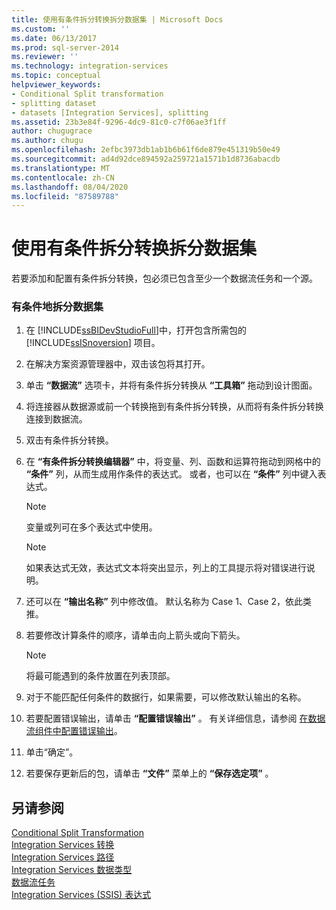 ```yaml
---
title: 使用有条件拆分转换拆分数据集 | Microsoft Docs
ms.custom: ''
ms.date: 06/13/2017
ms.prod: sql-server-2014
ms.reviewer: ''
ms.technology: integration-services
ms.topic: conceptual
helpviewer_keywords:
- Conditional Split transformation
- splitting dataset
- datasets [Integration Services], splitting
ms.assetid: 23b3e84f-9296-4dc9-81c0-c7f06ae3f1ff
author: chugugrace
ms.author: chugu
ms.openlocfilehash: 2efbc3973db1ab1b6b61f6de879e451319b50e49
ms.sourcegitcommit: ad4d92dce894592a259721a1571b1d8736abacdb
ms.translationtype: MT
ms.contentlocale: zh-CN
ms.lasthandoff: 08/04/2020
ms.locfileid: "87589788"
---
```

# <a name="split-a-dataset-by-using-the-conditional-split-transformation"></a>使用有条件拆分转换拆分数据集
  若要添加和配置有条件拆分转换，包必须已包含至少一个数据流任务和一个源。  
  
### <a name="to-conditionally-split-a-dataset"></a>有条件地拆分数据集  
  
1.  在 [!INCLUDE[ssBIDevStudioFull](../../../includes/ssbidevstudiofull-md.md)]中，打开包含所需包的 [!INCLUDE[ssISnoversion](../../../includes/ssisnoversion-md.md)] 项目。  
  
2.  在解决方案资源管理器中，双击该包将其打开。  
  
3.  单击 **“数据流”** 选项卡，并将有条件拆分转换从 **“工具箱”** 拖动到设计图面。  
  
4.  将连接器从数据源或前一个转换拖到有条件拆分转换，从而将有条件拆分转换连接到数据流。  
  
5.  双击有条件拆分转换。  
  
6.  在 **“有条件拆分转换编辑器”** 中，将变量、列、函数和运算符拖动到网格中的 **“条件”** 列，从而生成用作条件的表达式。 或者，也可以在 **“条件”** 列中键入表达式。  
  
    > [!NOTE]  
    >  变量或列可在多个表达式中使用。  
  
    > [!NOTE]  
    >  如果表达式无效，表达式文本将突出显示，列上的工具提示将对错误进行说明。  
  
7.  还可以在 **“输出名称”** 列中修改值。 默认名称为 Case 1、Case 2，依此类推。  
  
8.  若要修改计算条件的顺序，请单击向上箭头或向下箭头。  
  
    > [!NOTE]  
    >  将最可能遇到的条件放置在列表顶部。  
  
9. 对于不能匹配任何条件的数据行，如果需要，可以修改默认输出的名称。  
  
10. 若要配置错误输出，请单击 **“配置错误输出”** 。 有关详细信息，请参阅 [在数据流组件中配置错误输出](../../configure-an-error-output-in-a-data-flow-component.md)。  
  
11. 单击“确定”。   
  
12. 若要保存更新后的包，请单击 **“文件”** 菜单上的 **“保存选定项”** 。  
  
## <a name="see-also"></a>另请参阅  
 [Conditional Split Transformation](conditional-split-transformation.md)   
 [Integration Services 转换](integration-services-transformations.md)   
 [Integration Services 路径](../integration-services-paths.md)   
 [Integration Services 数据类型](../integration-services-data-types.md)   
 [数据流任务](../../control-flow/data-flow-task.md)   
 [Integration Services (SSIS) 表达式](../../expressions/integration-services-ssis-expressions.md)  
  
  
